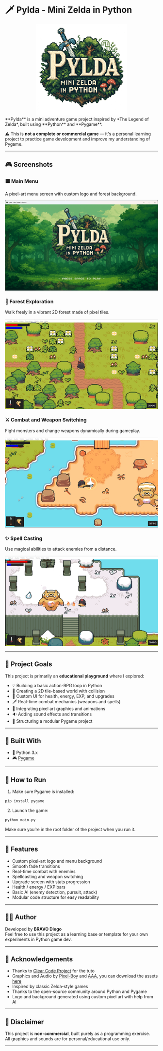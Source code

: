 # 🗡️ Pylda - Mini Zelda in Python
<div style="text-align: center;">
    <img src="./graphics/menu/logo.png" alt="Texte alternatif" width="300" />
</div>
**Pylda** is a mini adventure game project inspired by *The Legend of Zelda*, built using **Python** and **Pygame**.

⚠️ This is **not a complete or commercial game** — it's a personal learning project to practice game development and improve my understanding of Pygame.

---

## 🎮 Screenshots

### 🟩 Main Menu  
A pixel-art menu screen with custom logo and forest background.

![Menu](./graphics/readme/image_0.png)

### 🌲 Forest Exploration  
Walk freely in a vibrant 2D forest made of pixel tiles.

![Forest](./graphics/readme/image_1.png)

### ⚔️ Combat and Weapon Switching  
Fight monsters and change weapons dynamically during gameplay.

![Combat](./graphics/readme/image_3.png)

### ✨ Spell Casting  
Use magical abilities to attack enemies from a distance.

![Magic](./graphics/readme/image_2.png)

---

## 🎯 Project Goals

This project is primarily an **educational playground** where I explored:

- 💡 Building a basic action-RPG loop in Python
- 🧱 Creating a 2D tile-based world with collision
- 🧙 Custom UI for health, energy, EXP, and upgrades
- 🗡️ Real-time combat mechanics (weapons and spells)
- 🎨 Integrating pixel art graphics and animations
- 🔉 Adding sound effects and transitions
- 🧪 Structuring a modular Pygame project

---

## 🧰 Built With

- 🐍 Python 3.x  
- 🎮 [Pygame](https://www.pygame.org/)  

---

## 🚀 How to Run

1. Make sure Pygame is installed:

```bash
pip install pygame
```

2. Launch the game:

```bash
python main.py
```

Make sure you’re in the root folder of the project when you run it.

---


## 🔖 Features

- Custom pixel-art logo and menu background
- Smooth fade transitions
- Real-time combat with enemies
- Spellcasting and weapon switching
- Upgrade screen with stats progression
- Health / energy / EXP bars
- Basic AI (enemy detection, pursuit, attack)
- Modular code structure for easy readability

---

## 🙋‍♂️ Author

Developed by **BRAVO Diego**  
Feel free to use this project as a learning base or template for your own experiments in Python game dev.

---

## 🙏 Acknowledgements
- Thanks to [Clear Code Project](https://www.youtube.com/c/clearcode) for the tuto
- Graphics and Audio by [Pixel-Boy](https://twitter.com/2Pblog1) and [AAA](https://www.instagram.com/challenger.aaa/?hl=fr), you can download the assets [here](https://pixel-boy.itch.io/ninja-adventure-asset-pack)
- Inspired by classic Zelda-style games
- Thanks to the open-source community around Python and Pygame
- Logo and background generated using custom pixel art with help from AI

---

## 📝 Disclaimer

This project is **non-commercial**, built purely as a programming exercise.  
All graphics and sounds are for personal/educational use only.

---
